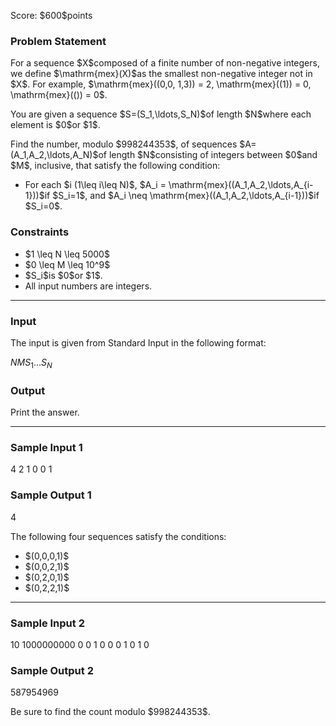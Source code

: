 
<div>

<span>

<span>

<p>
Score: $600$points
</p>

<div>

<section>

### **Problem Statement**

<p>
For a sequence $X$composed of a finite number of non-negative integers, we define $\mathrm{mex}(X)$as the smallest non-negative integer not in $X$. For example, $\mathrm{mex}((0,0, 1,3)) = 2, \mathrm{mex}((1)) = 0, \mathrm{mex}(()) = 0$.
</p>

<p>
You are given a sequence $S=(S_1,\ldots,S_N)$of length $N$where each element is $0$or $1$.
</p>

<p>
Find the number, modulo $998244353$, of sequences $A=(A_1,A_2,\ldots,A_N)$of length $N$consisting of integers between $0$and $M$, inclusive, that satisfy the following condition:
</p>

<ul>

<li>
For each $i (1\leq i\leq N)$, $A_i = \mathrm{mex}((A_1,A_2,\ldots,A_{i-1}))$if $S_i=1$, and $A_i \neq \mathrm{mex}((A_1,A_2,\ldots,A_{i-1}))$if $S_i=0$.
</li>

</ul>

</section>

</div>

<div>

<section>

### **Constraints**

<ul>

<li>
$1 \leq N \leq 5000$
</li>

<li>
$0 \leq M \leq 10^9$
</li>

<li>
$S_i$is $0$or $1$.
</li>

<li>
All input numbers are integers.
</li>

</ul>

</section>

</div>

---

<div>

<div>

<section>

### **Input**

<p>
The input is given from Standard Input in the following format:
</p>

<div>

$N$$M$$S_1$$\ldots$$S_N$
</div>

</section>

</div>

<div>

<section>

### **Output**

<p>
Print the answer.
</p>

</section>

</div>

</div>

---

<div>

<section>

### **Sample Input 1**

<div>

4 2
1 0 0 1

</div>

</section>

</div>

<div>

<section>

### **Sample Output 1**

<div>

4

</div>

<p>
The following four sequences satisfy the conditions:
</p>

<ul>

<li>
$(0,0,0,1)$
</li>

<li>
$(0,0,2,1)$
</li>

<li>
$(0,2,0,1)$
</li>

<li>
$(0,2,2,1)$
</li>

</ul>

</section>

</div>

---

<div>

<section>

### **Sample Input 2**

<div>

10 1000000000
0 0 1 0 0 0 1 0 1 0

</div>

</section>

</div>

<div>

<section>

### **Sample Output 2**

<div>

587954969

</div>

<p>
Be sure to find the count modulo $998244353$.
</p>

</section>

</div>

</span>

</span>

</div>

